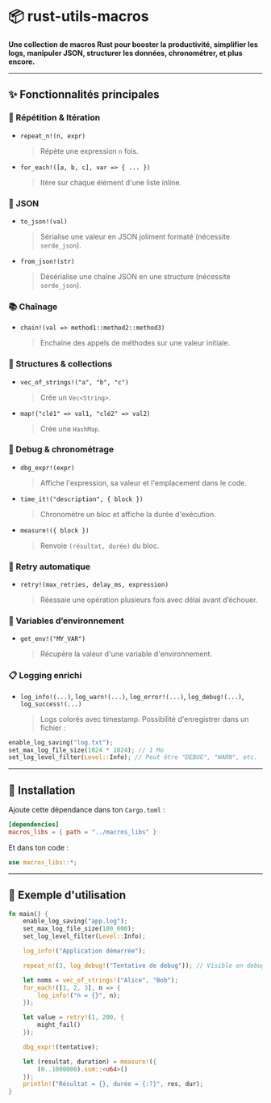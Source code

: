 # 📦 rust-utils-macros

**Une collection de macros Rust pour booster la productivité, simplifier les logs, manipuler JSON, structurer les données, chronométrer, et plus encore.**

---

## ✨ Fonctionnalités principales

### 🔁 Répétition & Itération

* `repeat_n!(n, expr)`

  > Répète une expression `n` fois.

* `for_each!([a, b, c], var => { ... })`

  > Itère sur chaque élément d'une liste inline.

### 🧾 JSON

* `to_json!(val)`

  > Sérialise une valeur en JSON joliment formaté (nécessite `serde_json`).

* `from_json!(str)`

  > Désérialise une chaîne JSON en une structure (nécessite `serde_json`).

### 📚 Chaînage

* `chain!(val => method1::method2::method3)`

  > Enchaîne des appels de méthodes sur une valeur initiale.

### 🧹 Structures & collections

* `vec_of_strings!("a", "b", "c")`

  > Crée un `Vec<String>`.

* `map!("clé1" => val1, "clé2" => val2)`

  > Crée une `HashMap`.

### 🧪 Debug & chronométrage

* `dbg_expr!(expr)`

  > Affiche l'expression, sa valeur et l'emplacement dans le code.

* `time_it!("description", { block })`

  > Chronomètre un bloc et affiche la durée d'exécution.

* `measure!({ block })`

  > Renvoie `(résultat, durée)` du bloc.

### 🔁 Retry automatique

* `retry!(max_retries, delay_ms, expression)`

  > Réessaie une opération plusieurs fois avec délai avant d’échouer.

### 🌱 Variables d’environnement

* `get_env!("MY_VAR")`

  > Récupère la valeur d'une variable d'environnement.

### 📋 Logging enrichi

* `log_info!(...)`, `log_warn!(...)`, `log_error!(...)`, `log_debug!(...)`, `log_success!(...)`

  > Logs colorés avec timestamp. Possibilité d'enregistrer dans un fichier :

```rust
enable_log_saving("log.txt");
set_max_log_file_size(1024 * 1024); // 1 Mo
set_log_level_filter(Level::Info); // Peut être "DEBUG", "WARN", etc.
```

---

## 🚀 Installation

Ajoute cette dépendance dans ton `Cargo.toml` :

```toml
[dependencies]
macros_libs = { path = "../macros_libs" }
```

Et dans ton code :

```rust
use macros_libs::*;
```

---

## 📂 Exemple d'utilisation

```rust
fn main() {
    enable_log_saving("app.log");
    set_max_log_file_size(100_000);
    set_log_level_filter(Level::Info);

    log_info!("Application démarrée");

    repeat_n!(3, log_debug!("Tentative de debug")); // Visible en debug uniquement

    let noms = vec_of_strings!("Alice", "Bob");
    for_each!([1, 2, 3], n => {
        log_info!("n = {}", n);
    });

    let value = retry!(1, 200, {
        might_fail()
    });

    dbg_expr!(tentative);

    let (resultat, duration) = measure!({
        (0..1000000).sum::<u64>()
    });
    println!("Résultat = {}, durée = {:?}", res, dur);
}
```
